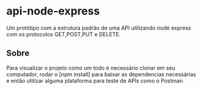 # api-node-express
Um protótipo com a estrutura padrão de uma API utilizando node express com os protocolos GET,POST,PUT e DELETE. 


## Sobre
Para visualizar o projeto como um todo é necessário clonar em seu computador, rodar o [npm install] para baixar as dependencias necessárias e então utilizar alguma plataforma para teste de APIs como o Postman
